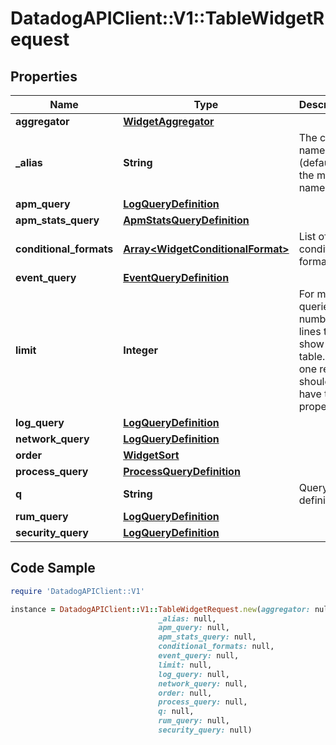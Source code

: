 # DatadogAPIClient::V1::TableWidgetRequest

## Properties

Name | Type | Description | Notes
------------ | ------------- | ------------- | -------------
**aggregator** | [**WidgetAggregator**](WidgetAggregator.md) |  | [optional] 
**_alias** | **String** | The column name (defaults to the metric name). | [optional] 
**apm_query** | [**LogQueryDefinition**](LogQueryDefinition.md) |  | [optional] 
**apm_stats_query** | [**ApmStatsQueryDefinition**](ApmStatsQueryDefinition.md) |  | [optional] 
**conditional_formats** | [**Array&lt;WidgetConditionalFormat&gt;**](WidgetConditionalFormat.md) | List of conditional formats. | [optional] 
**event_query** | [**EventQueryDefinition**](EventQueryDefinition.md) |  | [optional] 
**limit** | **Integer** | For metric queries, the number of lines to show in the table. Only one request should have this property. | [optional] 
**log_query** | [**LogQueryDefinition**](LogQueryDefinition.md) |  | [optional] 
**network_query** | [**LogQueryDefinition**](LogQueryDefinition.md) |  | [optional] 
**order** | [**WidgetSort**](WidgetSort.md) |  | [optional] 
**process_query** | [**ProcessQueryDefinition**](ProcessQueryDefinition.md) |  | [optional] 
**q** | **String** | Query definition. | [optional] 
**rum_query** | [**LogQueryDefinition**](LogQueryDefinition.md) |  | [optional] 
**security_query** | [**LogQueryDefinition**](LogQueryDefinition.md) |  | [optional] 

## Code Sample

```ruby
require 'DatadogAPIClient::V1'

instance = DatadogAPIClient::V1::TableWidgetRequest.new(aggregator: null,
                                 _alias: null,
                                 apm_query: null,
                                 apm_stats_query: null,
                                 conditional_formats: null,
                                 event_query: null,
                                 limit: null,
                                 log_query: null,
                                 network_query: null,
                                 order: null,
                                 process_query: null,
                                 q: null,
                                 rum_query: null,
                                 security_query: null)
```


